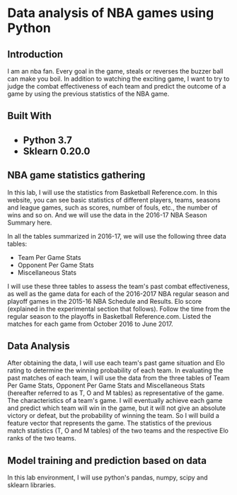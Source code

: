 <h1>Data analysis of NBA games using Python</h1>
<h2>Introduction</h2>
<p>I am an nba fan. Every goal in the game, steals or reverses the buzzer ball can make you boil. 
In addition to watching the exciting game, I want to try to judge the combat effectiveness of each team 
and predict the outcome of a game by using the previous statistics of the NBA game.</p>
<h2>Built With<h2>
  <ul>
    <li>Python 3.7</li>
    <li>Sklearn 0.20.0</li>
    </ul>
 <h2>NBA game statistics gathering</h2>
    In this lab, I will use the statistics from Basketball Reference.com. In this website, you can see basic statistics of different players, teams, seasons and league games, such as scores, number of fouls, etc., the number of wins and so on. And we will use the data in the 2016-17 NBA Season Summary here.</p>
  <p>In all the tables summarized in 2016-17, we will use the following three data tables:
  <ul>
  <li>Team Per Game Stats</li>
    <li>Opponent Per Game Stats</li>
    <li>Miscellaneous Stats</li>
  </ul>
  I will use these three tables to assess the team's past combat effectiveness, as well as the game data for each of the 2016-2017 NBA regular season and playoff games in the 2015-16 NBA Schedule and Results. Elo score (explained in the experimental section that follows). Follow the time from the regular season to the playoffs in Basketball Reference.com. Listed the matches for each game from October 2016 to June 2017.
  </p>
 <h2>Data Analysis</h2>
  After obtaining the data, I will use each team's past game situation and Elo rating to determine the winning probability of each team. In evaluating the past matches of each team, I will use the data from the three tables of Team Per Game Stats, Opponent Per Game Stats and Miscellaneous Stats (hereafter referred to as T, O and M tables) as representative of the game. The characteristics of a team's game. I will eventually achieve each game and predict which team will win in the game, but it will not give an absolute victory or defeat, but the probability of winning the team. So I will build a feature vector that represents the game. The statistics of the previous match statistics (T, O and M tables) of the two teams and the respective Elo ranks of the two teams.
<h2>Model training and prediction based on data</h2>
In this lab environment, I will use python's pandas, numpy, scipy and sklearn libraries.
  
